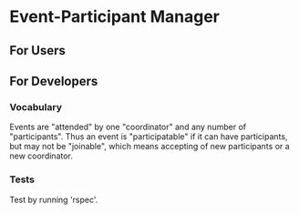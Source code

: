 # Event-Participant Manager


## For Users


## For Developers

### Vocabulary

Events are "attended" by one "coordinator" and any number of "participants". Thus an event is "participatable" if it can have participants, but may not be "joinable", which means accepting of new participants or a new coordinator.

### Tests

Test by running 'rspec'.